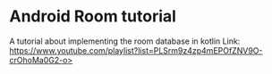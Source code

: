 # Android Room tutorial
A tutorial about implementing the room database in kotlin
Link: https://www.youtube.com/playlist?list=PLSrm9z4zp4mEPOfZNV9O-crOhoMa0G2-o>